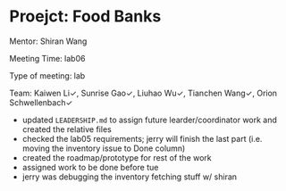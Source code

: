 # Proejct: Food Banks

Mentor: Shiran Wang

Meeting Time: lab06

Type of meeting: lab

Team: Kaiwen Li✓, Sunrise Gao✓, Liuhao Wu✓, Tianchen Wang✓, Orion Schwellenbach✓

* updated `LEADERSHIP.md` to assign future learder/coordinator work and created the relative files
* checked the lab05 requirements; jerry will finish the last part (i.e. moving the inventory issue to Done column)
* created the roadmap/prototype for rest of the work
* assigned work to be done before tue
* jerry was debugging the inventory fetching stuff w/ shiran
